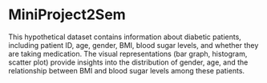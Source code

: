 # MiniProject2Sem
This hypothetical dataset contains information about diabetic patients, including patient ID, age, gender, BMI, blood sugar levels, and whether they are taking medication. The visual representations (bar graph, histogram, scatter plot) provide insights into the distribution of gender, age, and the relationship between BMI and blood sugar levels among these patients.
